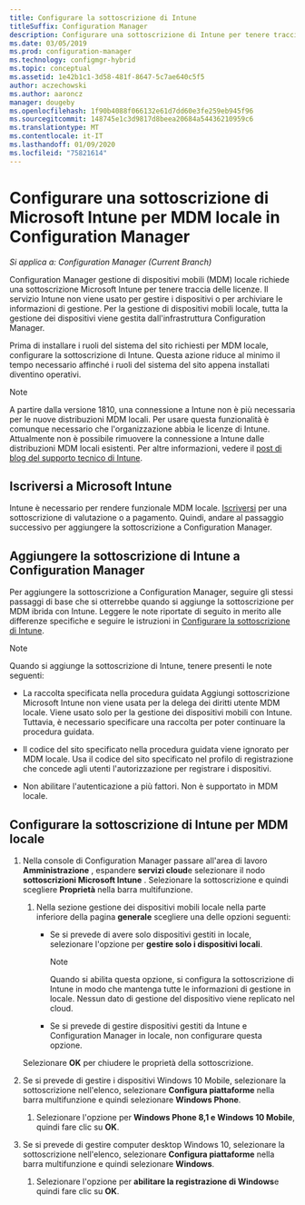 ```yaml
---
title: Configurare la sottoscrizione di Intune
titleSuffix: Configuration Manager
description: Configurare una sottoscrizione di Intune per tenere traccia delle licenze per la gestione dei dispositivi mobili locale in Configuration Manager
ms.date: 03/05/2019
ms.prod: configuration-manager
ms.technology: configmgr-hybrid
ms.topic: conceptual
ms.assetid: 1e42b1c1-3d58-481f-8647-5c7ae640c5f5
author: aczechowski
ms.author: aaroncz
manager: dougeby
ms.openlocfilehash: 1f90b4088f066132e61d7dd60e3fe259eb945f96
ms.sourcegitcommit: 148745e1c3d9817d8beea20684a54436210959c6
ms.translationtype: MT
ms.contentlocale: it-IT
ms.lasthandoff: 01/09/2020
ms.locfileid: "75821614"
---
```

# <a name="set-up-a-microsoft-intune-subscription-for-on-premises-mdm-in-configuration-manager"></a>Configurare una sottoscrizione di Microsoft Intune per MDM locale in Configuration Manager

*Si applica a: Configuration Manager (Current Branch)*

Configuration Manager gestione di dispositivi mobili (MDM) locale richiede una sottoscrizione Microsoft Intune per tenere traccia delle licenze. Il servizio Intune non viene usato per gestire i dispositivi o per archiviare le informazioni di gestione. Per la gestione di dispositivi mobili locale, tutta la gestione dei dispositivi viene gestita dall'infrastruttura Configuration Manager.  

Prima di installare i ruoli del sistema del sito richiesti per MDM locale, configurare la sottoscrizione di Intune. Questa azione riduce al minimo il tempo necessario affinché i ruoli del sistema del sito appena installati diventino operativi.  

> [!Note]  
> A partire dalla versione 1810, una connessione a Intune non è più necessaria per le nuove distribuzioni MDM locali.<!--3607730, fka 1359124--> Per usare questa funzionalità è comunque necessario che l'organizzazione abbia le licenze di Intune. Attualmente non è possibile rimuovere la connessione a Intune dalle distribuzioni MDM locali esistenti. Per altre informazioni, vedere il [post di blog del supporto tecnico di Intune](https://techcommunity.microsoft.com/t5/Intune-Customer-Success/Move-from-Hybrid-Mobile-Device-Management-to-Intune-on-Azure/ba-p/280150).  



##  <a name="sign-up-for-microsoft-intune"></a>Iscriversi a Microsoft Intune  

Intune è necessario per rendere funzionale MDM locale. [Iscriversi](https://docs.microsoft.com/intune/free-trial-sign-up) per una sottoscrizione di valutazione o a pagamento. Quindi, andare al passaggio successivo per aggiungere la sottoscrizione a Configuration Manager.  



##  <a name="add-the-intune-subscription-to-configuration-manager"></a>Aggiungere la sottoscrizione di Intune a Configuration Manager  

Per aggiungere la sottoscrizione a Configuration Manager, seguire gli stessi passaggi di base che si otterrebbe quando si aggiunge la sottoscrizione per MDM ibrida con Intune. Leggere le note riportate di seguito in merito alle differenze specifiche e seguire le istruzioni in [Configurare la sottoscrizione di Intune](/sccm/mdm/deploy-use/configure-intune-subscription).  

> [!NOTE]
>  Quando si aggiunge la sottoscrizione di Intune, tenere presenti le note seguenti:  
> 
> - La raccolta specificata nella procedura guidata Aggiungi sottoscrizione Microsoft Intune non viene usata per la delega dei diritti utente MDM locale. Viene usato solo per la gestione dei dispositivi mobili con Intune. Tuttavia, è necessario specificare una raccolta per poter continuare la procedura guidata.  
> 
> - Il codice del sito specificato nella procedura guidata viene ignorato per MDM locale. Usa il codice del sito specificato nel profilo di registrazione che concede agli utenti l'autorizzazione per registrare i dispositivi.  
> 
> - Non abilitare l'autenticazione a più fattori. Non è supportato in MDM locale.  



##  <a name="configure-the-intune-subscription-for-on-premises-mdm"></a>Configurare la sottoscrizione di Intune per MDM locale  

1. Nella console di Configuration Manager passare all'area di lavoro **Amministrazione** , espandere **servizi cloud**e selezionare il nodo **sottoscrizioni Microsoft Intune** . Selezionare la sottoscrizione e quindi scegliere **Proprietà** nella barra multifunzione.   

    1. Nella sezione gestione dei dispositivi mobili locale nella parte inferiore della pagina **generale** scegliere una delle opzioni seguenti:

        - Se si prevede di avere solo dispositivi gestiti in locale, selezionare l'opzione per **gestire solo i dispositivi locali**.  

            > [!NOTE]  
            > Quando si abilita questa opzione, si configura la sottoscrizione di Intune in modo che mantenga tutte le informazioni di gestione in locale. Nessun dato di gestione del dispositivo viene replicato nel cloud.  

        - Se si prevede di gestire dispositivi gestiti da Intune e Configuration Manager in locale, non configurare questa opzione.  

    Selezionare **OK** per chiudere le proprietà della sottoscrizione.

2. Se si prevede di gestire i dispositivi Windows 10 Mobile, selezionare la sottoscrizione nell'elenco, selezionare **Configura piattaforme** nella barra multifunzione e quindi selezionare **Windows Phone**.  

    1. Selezionare l'opzione per **Windows Phone 8,1 e Windows 10 Mobile**, quindi fare clic su **OK**.  

3. Se si prevede di gestire computer desktop Windows 10, selezionare la sottoscrizione nell'elenco, selezionare **Configura piattaforme** nella barra multifunzione e quindi selezionare **Windows**.  

    1. Selezionare l'opzione per **abilitare la registrazione di Windows**e quindi fare clic su **OK**.  

